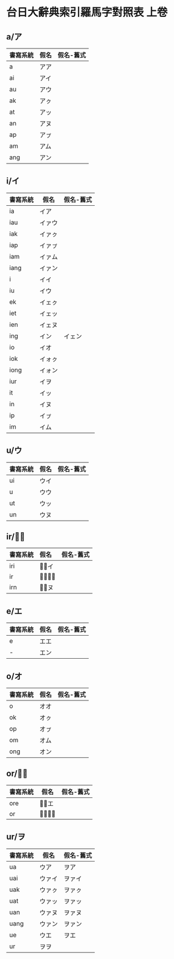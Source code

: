 # 台日大辭典索引羅馬字對照表 上卷

## a/ア

| 書寫系統 | 假名 | 假名-舊式 |
| --- | --- | --- |
| a | アア ||
| ai | アイ ||
| au | アウ ||
| ak | アㇰ ||
| at | アッ ||
| an | アヌ ||
| ap | アㇷ゚ ||
| am | アム ||
| ang | アン ||

## i/イ

| 書寫系統 | 假名 | 假名-舊式 |
| --- | --- | --- |
| ia | イア ||
| iau | イァウ ||
| iak | イァㇰ ||
| iap | イァㇷ゚ ||
| iam | イァム ||
| iang | イァン ||
| i | イイ ||
| iu | イウ ||
| ek | イェㇰ ||
| iet | イェッ ||
| ien | イェヌ ||
| ing | イン | イェン |
| io | イオ ||
| iok | イォㇰ ||
| iong | イォン ||
| iur | イヲ ||
| it | イッ ||
| in | イヌ ||
| ip | イㇷ゚ ||
| im | イム ||

## u/ウ

| 書寫系統 | 假名 | 假名-舊式 |
| --- | --- | --- |
| ui | ウイ ||
| u | ウウ ||
| ut | ウッ ||
| un | ウヌ ||

## ir/ウ̅

| 書寫系統 | 假名 | 假名-舊式 |
| :--- | :--- | :--- |
| iri | ウ̅イ ||
| ir | ウ̅ウ̅  ||
| irn | ウ̅ヌ ||

## e/エ

| 書寫系統 | 假名 | 假名-舊式 |
| --- | --- | --- |
| e | エエ ||
| - | エン ||

## o/オ

| 書寫系統 | 假名 | 假名-舊式 |
| --- | --- | --- |
| o | オオ ||
| ok | オㇰ ||
| op | オㇷ゚ ||
| om | オム ||
| ong | オン ||

## or/オ̅

| 書寫系統 | 假名 | 假名-舊式 |
| --- | --- | --- |
| ore | オ̅エ ||
| or | オ̅オ̅  ||

## ur/ヲ

| 書寫系統 | 假名 | 假名-舊式 |
| --- | --- | --- |
| ua | ウア | ヲア |
| uai | ウァイ | ヲァイ |
| uak | ウァㇰ | ヲァㇰ |
| uat | ウァッ | ヲァッ |
| uan | ウァヌ | ヲァヌ |
| uang | ウァン | ヲァン |
| ue | ウエ | ヲエ |
| ur | ヲヲ ||
